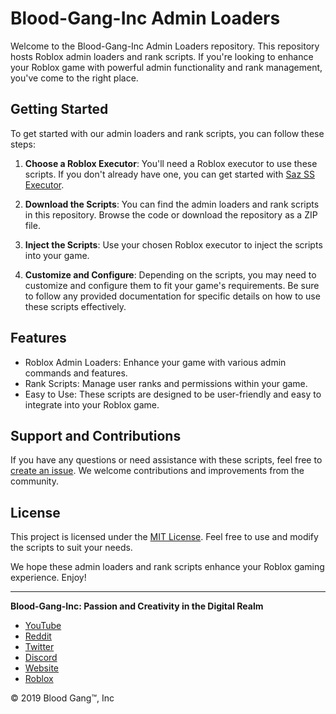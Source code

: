 # Blood-Gang-Inc Admin Loaders

Welcome to the Blood-Gang-Inc Admin Loaders repository. This repository hosts Roblox admin loaders and rank scripts. If you're looking to enhance your Roblox game with powerful admin functionality and rank management, you've come to the right place.

## Getting Started

To get started with our admin loaders and rank scripts, you can follow these steps:

1. **Choose a Roblox Executor**: You'll need a Roblox executor to use these scripts. If you don't already have one, you can get started with [Saz SS Executor](https://github.com/Blood-Gang-Inc/sa-zserverside).

2. **Download the Scripts**: You can find the admin loaders and rank scripts in this repository. Browse the code or download the repository as a ZIP file.

3. **Inject the Scripts**: Use your chosen Roblox executor to inject the scripts into your game.

4. **Customize and Configure**: Depending on the scripts, you may need to customize and configure them to fit your game's requirements. Be sure to follow any provided documentation for specific details on how to use these scripts effectively.

## Features

- Roblox Admin Loaders: Enhance your game with various admin commands and features.
- Rank Scripts: Manage user ranks and permissions within your game.
- Easy to Use: These scripts are designed to be user-friendly and easy to integrate into your Roblox game.

## Support and Contributions

If you have any questions or need assistance with these scripts, feel free to [create an issue](https://github.com/Blood-Gang-Inc/Admin/issues). We welcome contributions and improvements from the community.

## License

This project is licensed under the [MIT License](LICENSE). Feel free to use and modify the scripts to suit your needs.

We hope these admin loaders and rank scripts enhance your Roblox gaming experience. Enjoy!

---

**Blood-Gang-Inc: Passion and Creativity in the Digital Realm**

- [YouTube](https://youtube.com/@BloodGangInc)
- [Reddit](https://reddit.com/r/4zx16)
- [Twitter](https://twitter.com/BloodGangInc)
- [Discord](https://linkr.it/blood)
- [Website](https://linkr.it/bloodweb)
- [Roblox](https://www.roblox.com/groups/3901342)
 <p>&copy; 2019 Blood Gang™️, Inc</p>

